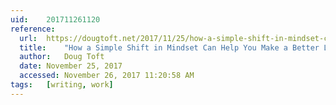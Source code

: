 ```yaml
---
uid:	201711261120
reference:
  url:	https://dougtoft.net/2017/11/25/how-a-simple-shift-in-mindset-can-help-you-make-a-better-living-from-your-ideas/
  title:	"How a Simple Shift in Mindset Can Help You Make a Better Living From Your Ideas"
  author:	Doug Toft
  date:	November 25, 2017
  accessed:	November 26, 2017 11:20:58 AM
tags:	[writing, work]
---
```

